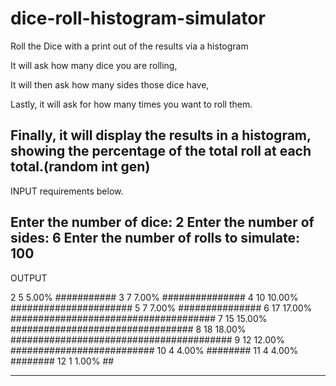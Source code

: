 # dice-roll-histogram-simulator
Roll the Dice with a print out of the results via a histogram


It will ask how many dice you are rolling,

It will then ask how many sides those dice have,

Lastly, it will ask for how many times you want to roll them.

Finally, it will display the results in a histogram, showing the percentage of the total roll at each total.(random int gen)
-----------------------------------------------------------------------------------------
INPUT requirements below.


Enter the number of dice: 2
Enter the number of sides: 6
Enter the number of rolls to simulate: 100
------------------------------------------------------
OUTPUT

 2         5   5.00% ###########
 3         7   7.00% ###############
 4        10  10.00% ######################
 5         7   7.00% ###############
 6        17  17.00% #####################################
 7        15  15.00% #################################
 8        18  18.00% ########################################
 9        12  12.00% ##########################
10         4   4.00% ########
11         4   4.00% ########
12         1   1.00% ##


---------------------------------------------------------------------------------------------
